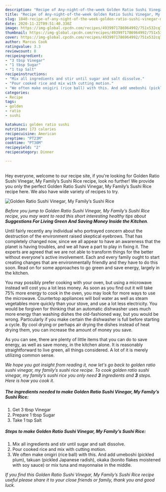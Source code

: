 ```yaml
---
description: "Recipe of Any-night-of-the-week Golden Ratio Sushi Vinegar, My Family’s Sushi Rice"
title: "Recipe of Any-night-of-the-week Golden Ratio Sushi Vinegar, My Family’s Sushi Rice"
slug: 1840-recipe-of-any-night-of-the-week-golden-ratio-sushi-vinegar-my-familys-sushi-rice
date: 2020-11-22T09:51:40.330Z
image: https://img-global.cpcdn.com/recipes/4939971786964992/751x532cq70/golden-ratio-sushi-vinegar-my-familys-sushi-rice-recipe-main-photo.jpg
thumbnail: https://img-global.cpcdn.com/recipes/4939971786964992/751x532cq70/golden-ratio-sushi-vinegar-my-familys-sushi-rice-recipe-main-photo.jpg
cover: https://img-global.cpcdn.com/recipes/4939971786964992/751x532cq70/golden-ratio-sushi-vinegar-my-familys-sushi-rice-recipe-main-photo.jpg
author: Marcus Cook
ratingvalue: 3.3
reviewcount: 8
recipeingredient:
- "3 tbsp Vinegar"
- "1 tbsp Sugar"
- "1 tsp Salt"
recipeinstructions:
- "Mix all ingredients and stir until sugar and salt dissolve."
- "Pour cooked rice and mix with cutting motion."
- "We often make onigiri (rice ball) with this. And add umeboshi (pickled plum), takuan (pickled Japanese radish), okaka (bonito flakes moistened with soy sauce) or mix tuna and mayonnaise in the middle."
categories:
- Recipe
tags:
- golden
- ratio
- sushi

katakunci: golden ratio sushi 
nutrition: 173 calories
recipecuisine: American
preptime: "PT23M"
cooktime: "PT30M"
recipeyield: "2"
recipecategory: Dinner

---
```

<br>
Hey everyone, welcome to our recipe site, if you're looking for Golden Ratio Sushi Vinegar, My Family’s Sushi Rice recipe, look no further! We provide you only the perfect Golden Ratio Sushi Vinegar, My Family’s Sushi Rice recipe here. We also have wide variety of recipes to try.
<br>


![Golden Ratio Sushi Vinegar, My Family’s Sushi Rice](https://img-global.cpcdn.com/recipes/4939971786964992/751x532cq70/golden-ratio-sushi-vinegar-my-familys-sushi-rice-recipe-main-photo.jpg)

<i>Before you jump to Golden Ratio Sushi Vinegar, My Family’s Sushi Rice recipe, you may want to read this short interesting healthy tips about 
<strong>Suggestions For Living Green And Saving Money Inside the Kitchen</strong>.</i>
</br>

Until fairly recently any individual who portrayed concern about the destruction of the environment raised skeptical eyebrows. That has completely changed now, since we all appear to have an awareness that the planet is having troubles, and we all have a part to play in fixing it. The experts are agreed that we are not able to transform things for the better without everyone's active involvement. Each and every family ought to start creating changes that are environmentally friendly and they have to do this soon. Read on for some approaches to go green and save energy, largely in the kitchen.

You may possibly prefer cooking with your oven, but using a microwave instead will cost you a lot less money. As soon as you find out it will take 75% more energy to cook in the oven, you may look for more ways to use the microwave. Countertop appliances will boil water as well as steam vegetables more quickly than your stove, and use a lot less electricity. You would be forgiven for thinking that an automatic dishwasher uses much more energy than washing dishes the old-fashioned way, but you would be wrong. Particularly if you make certain the dishwasher is full before starting a cycle. By cool drying or perhaps air drying the dishes instead of heat drying them, you can increase the amount of money you save.

As you can see, there are plenty of little items that you can do to save energy, as well as save money, in the kitchen alone. It is reasonably straightforward to live green, all things considered. A lot of it is merely utilizing common sense.


<i>We hope you got insight from reading it, now let's go back to golden ratio sushi vinegar, my family’s sushi rice recipe. To cook golden ratio sushi vinegar, my family’s sushi rice you only need <strong>3</strong> ingredients and <strong>3</strong> steps. Here is how you cook it.
</i>

##### The ingredients needed to make Golden Ratio Sushi Vinegar, My Family’s Sushi Rice:

1. Get 3 tbsp Vinegar
1. Prepare 1 tbsp Sugar
1. Take 1 tsp Salt


##### Steps to make Golden Ratio Sushi Vinegar, My Family’s Sushi Rice:

1. Mix all ingredients and stir until sugar and salt dissolve.
1. Pour cooked rice and mix with cutting motion.
1. We often make onigiri (rice ball) with this. And add umeboshi (pickled plum), takuan (pickled Japanese radish), okaka (bonito flakes moistened with soy sauce) or mix tuna and mayonnaise in the middle.


<i>If you find this Golden Ratio Sushi Vinegar, My Family’s Sushi Rice recipe useful please share it to your close friends or family, thank you and good luck.</i>
